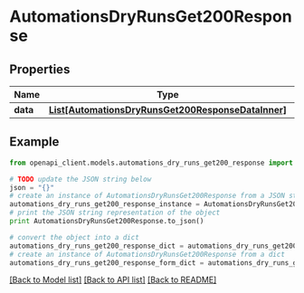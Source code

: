 # AutomationsDryRunsGet200Response


## Properties
Name | Type | Description | Notes
------------ | ------------- | ------------- | -------------
**data** | [**List[AutomationsDryRunsGet200ResponseDataInner]**](AutomationsDryRunsGet200ResponseDataInner.md) |  | [optional] 

## Example

```python
from openapi_client.models.automations_dry_runs_get200_response import AutomationsDryRunsGet200Response

# TODO update the JSON string below
json = "{}"
# create an instance of AutomationsDryRunsGet200Response from a JSON string
automations_dry_runs_get200_response_instance = AutomationsDryRunsGet200Response.from_json(json)
# print the JSON string representation of the object
print AutomationsDryRunsGet200Response.to_json()

# convert the object into a dict
automations_dry_runs_get200_response_dict = automations_dry_runs_get200_response_instance.to_dict()
# create an instance of AutomationsDryRunsGet200Response from a dict
automations_dry_runs_get200_response_form_dict = automations_dry_runs_get200_response.from_dict(automations_dry_runs_get200_response_dict)
```
[[Back to Model list]](../README.md#documentation-for-models) [[Back to API list]](../README.md#documentation-for-api-endpoints) [[Back to README]](../README.md)


